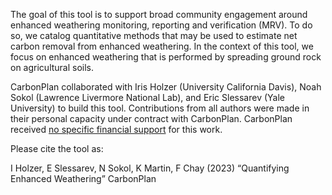 The goal of this tool is to support broad community engagement around enhanced weathering monitoring, reporting and verification (MRV). To do so, we catalog quantitative methods that may be used to estimate net carbon removal from enhanced weathering. In the context of this tool, we focus on enhanced weathering that is performed by spreading ground rock on agricultural soils.

CarbonPlan collaborated with Iris Holzer (University California Davis), Noah Sokol (Lawrence Livermore National Lab), and Eric Slessarev (Yale University) to build this tool. Contributions from all authors were made in their personal capacity under contract with CarbonPlan. CarbonPlan received [no specific financial support](https://carbonplan.org/funding) for this work.

Please cite the tool as:

I Holzer, E Slessarev, N Sokol, K Martin, F Chay (2023) “Quantifying Enhanced Weathering” CarbonPlan
